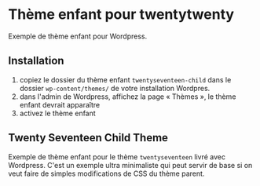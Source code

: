 # Thème enfant pour twentytwenty

Exemple de thème enfant pour Wordpress.

## Installation

1. copiez le dossier du thème enfant `twentyseventeen-child` dans le dossier `wp-content/themes/` de votre installation Wordpres.
2. dans l'admin de Wordpress, affichez la page « Thèmes », le thème enfant devrait apparaître
3. activez le thème enfant

## Twenty Seventeen Child Theme

Exemple de thème enfant pour le thème `twentyseventeen` livré avec Wordpress.
C'est un exemple ultra minimaliste qui peut servir de base si on veut faire de simples modifications de CSS du thème parent.

